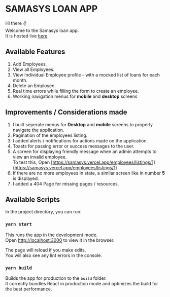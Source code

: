 # SAMASYS LOAN APP<br>
Hi there ✌ <br>
Welcome to the Samasys loan app.<br>
It is hosted live [here](https://samasys.vercel.app)<br>

## Available Features
1. Add Employees.
2. View all Employees.
3. View Individual Employee profile - with a mocked list of loans for each month.
4. Delete an Employee.
5. Real time errors while filling the form to create an employee.
6. Working navigation menus for **mobile** and **desktop** screens

## Improvements / Considerations made
1. I built seperate menus for **Desktop** and **mobile** screens to properly navigate the application.
2. Pagination of the employees listing.
3. I added alerts / notifications for actions made on the application.
4. Toasts for passing error or success messages to the user.
5. A screen for displaying friendly message when an admin attempts to view an invalid employee.<br>
To test this, Open [https://samasys.vercel.app/employees/listings/1](https://samasys.vercel.app/employees/listings/1)
6. If there are no more employees in state, a similar screen like in number **5** is displayed.
7. I added a 404 Page for missing pages / resources.

                   
## Available Scripts

In the project directory, you can run:

### `yarn start`

This runs the app in the development mode.\
Open [http://localhost:3000](http://localhost:3000) to view it in the browser.

The page will reload if you make edits.\
You will also see any lint errors in the console.

### `yarn build`

Builds the app for production to the `build` folder.\
It correctly bundles React in production mode and optimizes the build for the best performance.
